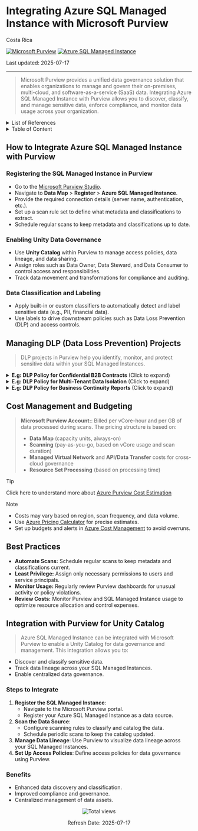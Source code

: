 # Integrating Azure SQL Managed Instance with Microsoft Purview

Costa Rica

[![Microsoft Purview](https://img.shields.io/badge/Microsoft-Purview-blue)](https://learn.microsoft.com/en-us/azure/purview/)
[![Azure SQL Managed Instance](https://img.shields.io/badge/Azure-SQLMI-blue)](https://learn.microsoft.com/en-us/azure/sql-managed-instance/)

Last updated: 2025-07-17

---

> Microsoft Purview provides a unified data governance solution that enables organizations to manage and govern their on-premises, multi-cloud, and software-as-a-service (SaaS) data. Integrating Azure SQL Managed Instance with Purview allows you to discover, classify, and manage sensitive data, enforce compliance, and monitor data usage across your organization.

<details>
<summary>List of References</summary>

- [Microsoft Purview Documentation](https://learn.microsoft.com/en-us/azure/purview/)
- [Azure SQL Managed Instance Documentation](https://learn.microsoft.com/en-us/azure/sql-managed-instance/)
- [Purview Data Loss Prevention](https://learn.microsoft.com/en-us/azure/purview/concept-data-loss-prevention)
- [Azure Pricing Calculator](https://azure.microsoft.com/en-us/pricing/calculator/)

</details>

<details>
<summary>Table of Content</summary>

- [How to Integrate Azure SQL Managed Instance with Purview](#how-to-integrate-azure-sql-managed-instance-with-purview)
  - [Registering the SQL Managed Instance in Purview](#registering-the-sql-managed-instance-in-purview)
  - [Enabling Unity Data Governance](#enabling-unity-data-governance)
  - [Data Classification and Labeling](#data-classification-and-labeling)
- [Managing DLP Data Loss Prevention Projects](#managing-dlp-data-loss-prevention-projects)
- [Cost Management and Budgeting](#cost-management-and-budgeting)
- [Best Practices](#best-practices)
- [Integration with Purview for Unity Catalog](#integration-with-purview-for-unity-catalog)
  - [Steps to Integrate](#steps-to-integrate)
  - [Benefits](#benefits)

</details>

## How to Integrate Azure SQL Managed Instance with Purview

### Registering the SQL Managed Instance in Purview

- Go to the [Microsoft Purview Studio](https://web.purview.azure.com/).
- Navigate to **Data Map** > **Register** > **Azure SQL Managed Instance**.
- Provide the required connection details (server name, authentication, etc.).
- Set up a scan rule set to define what metadata and classifications to extract.
- Schedule regular scans to keep metadata and classifications up to date.

### Enabling Unity Data Governance

- Use **Unity Catalog** within Purview to manage access policies, data lineage, and data sharing.
- Assign roles such as Data Owner, Data Steward, and Data Consumer to control access and responsibilities.
- Track data movement and transformations for compliance and auditing.

### Data Classification and Labeling

- Apply built-in or custom classifiers to automatically detect and label sensitive data (e.g., PII, financial data).
- Use labels to drive downstream policies such as Data Loss Prevention (DLP) and access controls.

## Managing DLP (Data Loss Prevention) Projects

> DLP projects in Purview help you identify, monitor, and protect sensitive data within your SQL Managed Instances.

<details>
<summary><b>E.g: DLP Policy for Confidential B2B Contracts</b> (Click to expand)</summary>

> Secure access to supplier agreements and B2B NDAs hosted in SQL Managed Instance.

**Steps:**

1. **Create a DLP Policy:** Focus on tables like `LegalDocuments`, `VendorContracts`, or `PartnerNDAs`.
2. **Define Detection Rules:** Use keyword-based classifiers for contract terms, clause types, and party identifiers.
3. **Set Actions:**  
   - Require legal team approval for downloads.  
   - Automatically redact sensitive fields such as termination clauses or pricing terms.
4. **Monitor and Audit:** Use Purview logs to identify users repeatedly accessing high-risk agreements.

</details>

<details>
<summary><b>E.g: DLP Policy for Multi-Tenant Data Isolation</b> (Click to expand)</summary>

> Prevent leakage of tenant data in multi-customer environments running on a shared SQL Managed Instance.

**Steps:**

1. **Create a DLP Policy:** Classify tenant identifiers in tables like `CustomerData`, `BillingRecords`, or `AppUsage`.
2. **Define Detection Rules:** Match against `tenant_id`, `org_id`, and region-specific markers.
3. **Set Actions:**  
   - Deny joins or exports that span data from multiple tenant IDs.  
   - Enforce row-level security labels through Purview policies.
4. **Monitor and Audit:** Generate alerts for cross-tenant queries and export attempts.

</details>

<details>
<summary><b>E.g: DLP Policy for Business Continuity Reports</b> (Click to expand)</summary>

> Protect internal disaster recovery plans and business impact assessments stored in SQL MI.

**Steps:**

1. **Create a DLP Policy:** Tag documentation tables like `DR_Playbooks`, `RecoveryPlans`, and `BCP_RiskAssessment`.
2. **Define Detection Rules:** Detect sensitive recovery identifiers, backup architecture, and RTO/RPO values.
3. **Set Actions:**  
   - Mask recovery steps for roles outside of IT continuity planning.  
   - Alert when data is exported to external drives or unmanaged Azure storage.
4. **Monitor and Audit:** Review policy violations during disaster simulations or test drills.

</details>

## Cost Management and Budgeting

> **Microsoft Purview Account:**: Billed per vCore-hour and per GB of data processed during scans.
> The pricing structure is based on:
>
> - **Data Map** (capacity units, always-on)
> - **Scanning** (pay-as-you-go, based on vCore usage and scan duration)
> - **Managed Virtual Network** and **API/Data Transfer** costs for cross-cloud governance
> - **Resource Set Processing** (based on processing time)

> [!TIP]
> Click here to understand more about [Azure Purview Cost Estimation](../../Purview/Cost-Estimation.md)

> [!NOTE]
>
> - Costs may vary based on region, scan frequency, and data volume.
> - Use [Azure Pricing Calculator](https://azure.microsoft.com/en-us/pricing/calculator/) for precise estimates.
> - Set up budgets and alerts in [Azure Cost Management](https://learn.microsoft.com/en-us/azure/cost-management-billing/costs/) to avoid overruns.

## Best Practices

- **Automate Scans:** Schedule regular scans to keep metadata and classifications current.
- **Least Privilege:** Assign only necessary permissions to users and service principals.
- **Monitor Usage:** Regularly review Purview dashboards for unusual activity or policy violations.
- **Review Costs:** Monitor Purview and SQL Managed Instance usage to optimize resource allocation and control expenses.

## Integration with Purview for Unity Catalog

> Azure SQL Managed Instance can be integrated with Microsoft Purview to enable a Unity Catalog for data governance and management. This integration allows you to:

- Discover and classify sensitive data.
- Track data lineage across your SQL Managed Instances.
- Enable centralized data governance.

### Steps to Integrate

1. **Register the SQL Managed Instance**:
   - Navigate to the Microsoft Purview portal.
   - Register your Azure SQL Managed Instance as a data source.
2. **Scan the Data Source**:
   - Configure scanning rules to classify and catalog the data.
   - Schedule periodic scans to keep the catalog updated.
3. **Manage Data Lineage**: Use Purview to visualize data lineage across your SQL Managed Instances.
4. **Set Up Access Policies**: Define access policies for data governance using Purview.

### Benefits

- Enhanced data discovery and classification.
- Improved compliance and governance.
- Centralized management of data assets.

<!-- START BADGE -->
<div align="center">
  <img src="https://img.shields.io/badge/Total%20views-1282-limegreen" alt="Total views">
  <p>Refresh Date: 2025-07-17</p>
</div>
<!-- END BADGE -->
